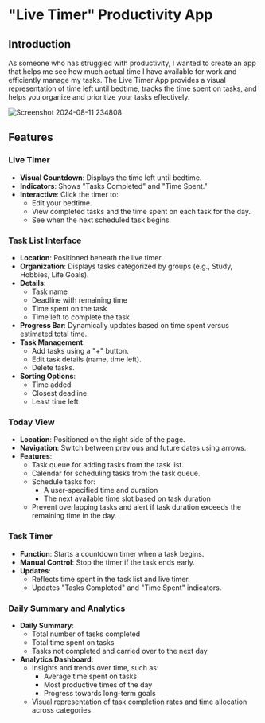 # "Live Timer" Productivity App

## Introduction

As someone who has struggled with productivity, I wanted to create an app that helps me see how much actual time I have available for work and efficiently manage my tasks. The Live Timer App provides a visual representation of time left until bedtime, tracks the time spent on tasks, and helps you organize and prioritize your tasks effectively.

![Screenshot 2024-08-11 234808](https://github.com/user-attachments/assets/b71c9521-6903-4fe5-8058-50dab8a8fd2c)

## Features

### Live Timer

- **Visual Countdown**: Displays the time left until bedtime.
- **Indicators**: Shows "Tasks Completed" and "Time Spent."
- **Interactive**: Click the timer to:
  - Edit your bedtime.
  - View completed tasks and the time spent on each task for the day.
  - See when the next scheduled task begins.

### Task List Interface

- **Location**: Positioned beneath the live timer.
- **Organization**: Displays tasks categorized by groups (e.g., Study, Hobbies, Life Goals).
- **Details**:
  - Task name
  - Deadline with remaining time
  - Time spent on the task
  - Time left to complete the task
- **Progress Bar**: Dynamically updates based on time spent versus estimated total time.
- **Task Management**:
  - Add tasks using a "+" button.
  - Edit task details (name, time left).
  - Delete tasks.
- **Sorting Options**:
  - Time added
  - Closest deadline
  - Least time left

### Today View

- **Location**: Positioned on the right side of the page.
- **Navigation**: Switch between previous and future dates using arrows.
- **Features**:
  - Task queue for adding tasks from the task list.
  - Calendar for scheduling tasks from the task queue.
  - Schedule tasks for:
    - A user-specified time and duration
    - The next available time slot based on task duration
  - Prevent overlapping tasks and alert if task duration exceeds the remaining time in the day.

### Task Timer

- **Function**: Starts a countdown timer when a task begins.
- **Manual Control**: Stop the timer if the task ends early.
- **Updates**:
  - Reflects time spent in the task list and live timer.
  - Updates "Tasks Completed" and "Time Spent" indicators.

### Daily Summary and Analytics

- **Daily Summary**:
  - Total number of tasks completed
  - Total time spent on tasks
  - Tasks not completed and carried over to the next day
- **Analytics Dashboard**:
  - Insights and trends over time, such as:
    - Average time spent on tasks
    - Most productive times of the day
    - Progress towards long-term goals
  - Visual representation of task completion rates and time allocation across categories
